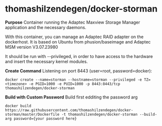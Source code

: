 # thomashilzendegen/docker-storman

**Purpose**
Container running the Adaptec Maxview Storage Manager application and the necessary daemons.

With this container, you can manage an Adaptec RAID adapter on the dockerhost. It is based on Ubuntu from phusion/baseimage and Adaptec MSM version V3.07.23980

It should be run with --privileged, in order to have access to the hardware and insert the necessary kernel modules.

**Create Command**
Listening on port 8443 (user=root, password=docker):

	docker create --name=storman --hostname=storman --privileged -e TZ=<timezone> -e PGID=1000 -e PUID=1000 -p 8443:8443/tcp thomashilzendegen/docker-storman

**Build with Custom Password**
Build first edditing the password arg

	docker build https://raw.githubusercontent.com/thomashilzendegen/docker-storman/master/Dockerfile -t thomashilzendegen/docker-storman --build-arg password={your password here}
